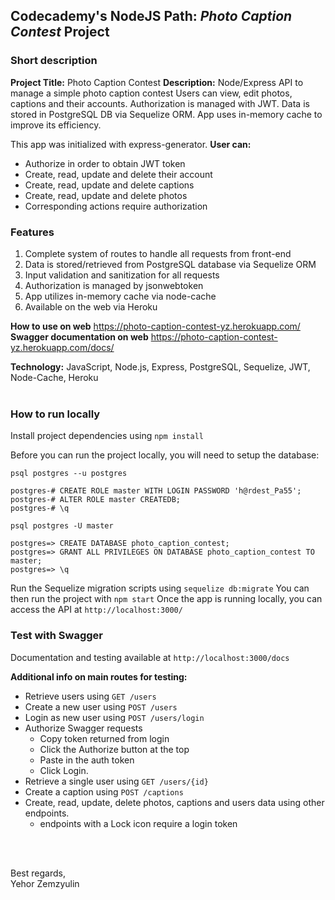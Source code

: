 ## Codecademy's NodeJS Path: *Photo Caption Contest* Project

### Short description
__Project Title:__ Photo Caption Contest
__Description:__ Node/Express API to manage a simple photo caption contest
Users can view, edit photos, captions and their accounts. Authorization is managed with JWT. Data is stored in PostgreSQL DB via Sequelize ORM. App uses in-memory cache to improve its efficiency.

This app was initialized with express-generator.
__User can:__
- Authorize in order to obtain JWT token
- Create, read, update and delete their account
- Create, read, update and delete captions
- Create, read, update and delete photos
- Corresponding actions require authorization

### Features
1. Complete system of routes to handle all requests from front-end
2. Data is stored/retrieved from PostgreSQL database via Sequelize ORM
3. Input validation and sanitization for all requests
4. Authorization is managed by jsonwebtoken
5. App utilizes in-memory cache via node-cache
6. Available on the web via Heroku

__How to use on web__
https://photo-caption-contest-yz.herokuapp.com/
__Swagger documentation on web__
https://photo-caption-contest-yz.herokuapp.com/docs/

__Technology:__ JavaScript, Node.js, Express, PostgreSQL, Sequelize, JWT, Node-Cache, Heroku
<br>
<br>

### How to run locally
Install project dependencies using `npm install`

Before you can run the project locally, you will need to setup the database:
```
psql postgres --u postgres

postgres-# CREATE ROLE master WITH LOGIN PASSWORD 'h@rdest_Pa55';
postgres-# ALTER ROLE master CREATEDB;
postgres-# \q

psql postgres -U master

postgres=> CREATE DATABASE photo_caption_contest;
postgres=> GRANT ALL PRIVILEGES ON DATABASE photo_caption_contest TO master;
postgres=> \q
```

Run the Sequelize migration scripts using `sequelize db:migrate`
You can then run the project with `npm start`
Once the app is running locally, you can access the API at `http://localhost:3000/`


### Test with Swagger
Documentation and testing available at `http://localhost:3000/docs`

__Additional info on main routes for testing:__  
 - Retrieve users using `GET /users`
 - Create a new user using `POST /users`
 - Login as new user using `POST /users/login`
 - Authorize Swagger requests
   - Copy token returned from login
   - Click the Authorize button at the top
   - Paste in the auth token
   - Click Login.
 - Retrieve a single user using `GET /users/{id}`
 - Create a caption using `POST /captions`
 - Create, read, update, delete photos, captions and users data using other endpoints.
   - endpoints with a Lock icon require a login token


<br>
<br>

Best regards,  
Yehor Zemzyulin